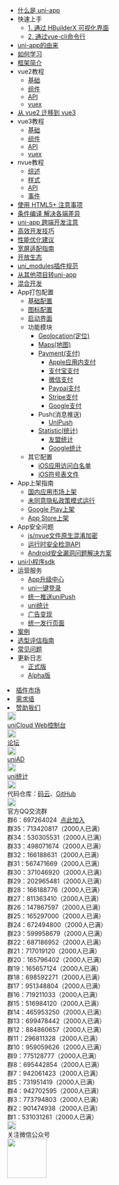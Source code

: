 * [什么是 uni-app](README.md)
* 快速上手
  * [1. 通过 HBuilderX 可视化界面](quickstart-hx.md)
  * [2. 通过vue-cli命令行](quickstart-cli.md)
* [uni-app的由来](history.md)
* [如何学习](resource.md)
* [框架简介](frame.md)
* vue2教程
  * [基础](vue-basics.md)
  * [组件](vue-components.md)
  * [API](vue-api.md)
  * [vuex](vue-vuex.md)
* [从 vue2 迁移到 vue3](migration-to-vue3.md)
* vue3教程
  * [基础](vue3-basics.md)
  * [组件](vue3-components.md)
  * [API](vue3-api.md)
  * [vuex](vue3-vuex.md)
* nvue教程
  * [综述](nvue-outline.md)
  * [样式](nvue-css.md)
  * [API](nvue-api.md)
  * [事件](nvue-event.md)
* [使用 HTML5+ 注意事项](use-html5plus.md)
* [条件编译 解决各端差异](platform.md)
* [uni-app 跨端开发注意](matter.md)
* [高效开发技巧](snippet.md)
* [性能优化建议](performance.md)
* [宽屏适配指南](adapt.md)
* [开放生态](ecosystem.md)
* [uni_modules插件规范](uni_modules.md)
* [从其他项目转uni-app](translate.md)
* [混合开发](hybrid.md)
* App打包配置
  * [基础配置](app-base.md)
  * [图标配置](app-icons.md)
  * [启动界面](app-splashscreen.md)
  * 功能模块
    * [Geolocation(定位)](app-geolocation.md)
    * [Maps(地图)](app-maps.md)
    * [Payment(支付)](app-payment.md)
      * [Apple应用内支付](app-payment-aip.md)
      * [支付宝支付](app-payment-alipay.md)
      * [微信支付](app-payment-weixin.md)
      * [Paypal支付](app-payment-paypal.md)
      * [Stripe支付](app-payment-stripe.md)
      * [Google支付](app-payment-google.md)
    * Push(消息推送)
      * [UniPush](app-push-unipush.md)
    * [Statistic(统计)](app-statistic.md)
      * [友盟统计](app-statistic-umeng.md)
      * [Google统计](app-statistic-google.md)
  * 其它配置
    * [iOS应用访问白名单](app-ios-schemewhitelist.md)
    * [iOS符号表文件](app-ios-dsym.md)
* App上架指南
  * [国内应用市场上架](android-store.md)
  * [未同意隐私政策模式运行](app-disagreemode.md)
  * [Google Play上架](android-gp.md)
  * [App Store上架](ios-app-store.md)
* App安全问题
  * [js/nvue文件原生混淆加密](app-sec-confusion.md)
  * [运行时安全检测API](app-sec-api.md)
  * [Android安全漏洞问题解决方案](app-sec-android.md)
* [uni小程序sdk](https://nativesupport.dcloud.net.cn/README)
* 运营服务
  * [App升级中心](uniCloud/upgrade-center.md)
  * [uni一键登录](univerify.md)
  * [统一推送uniPush](unipush.md)
  * [uni统计](uni-stat.md)
  * [广告变现](uni-ad.md)
  * [统一发行页面](m3w.md)
* [案例](case.md)
* [选型评估指南](select.md)
* [常见问题](faq.md)
* 更新日志
  * [正式版](release.md)
  * [Alpha版](release-note-alpha.md)
<!-- * [更新日志](//update.dcloud.net.cn/hbuilderx/changelog/2.1.1.20190716.html) -->
<!--  <li><a id="update-hock" href="javascript:;" target="__blank">更新日志</a></li> -->
  <li class="show-sponsor-in-phone show-last"><a href="//ext.dcloud.net.cn/" target="__blank">插件市场</a></li>
  <li class="show-sponsor-in-phone"><a href="//dev.dcloud.net.cn/wish/?channel=uniapp" target="__blank">需求墙</a></li>
  <li class="show-sponsor-in-phone"><a href="//dev.dcloud.net.cn/sponsor/?channel=uniapp" target="__blank">赞助我们</a></li>
<div class="contact-box">
  <a href="//unicloud.dcloud.net.cn" target="_blank" class="contact-item">
  	<img src="https://bjetxgzv.cdn.bspapp.com/VKCEYUGU-uni-app-doc/7962e8e0-4f2d-11eb-a16f-5b3e54966275.jpg" width="20" height="20"/>
  	<div class="contact-smg">
  		<div>uniCloud Web控制台</div>
  	</div>
  </a>
  <a href="//ask.dcloud.net.cn/explore/" target="_blank" class="contact-item">
  	<img src="https://bjetxgzv.cdn.bspapp.com/VKCEYUGU-uni-app-doc/73fc4f90-4f2d-11eb-a16f-5b3e54966275.png" width="20" height="20"/>
  	<div class="contact-smg">
  		<div>论坛</div>
  	</div>
  </a>
  <a href="https://uniad.dcloud.net.cn" target="_blank" class="contact-item">
    <img src="https://bjetxgzv.cdn.bspapp.com/VKCEYUGU-uni-app-doc/765d9820-4f2d-11eb-bd01-97bc1429a9ff.png" width="20" height="20"/>
    <div class="contact-smg">
      <div>uniAD</div>
    </div>
  </a>
  <a href="https://tongji.dcloud.net.cn/" target="_blank" class="contact-item">
    <img src="https://bjetxgzv.cdn.bspapp.com/VKCEYUGU-uni-app-doc/77159d80-4f2d-11eb-a16f-5b3e54966275.png" width="20" height="20"/>
    <div class="contact-smg">
      <div>uni统计</div>
    </div>
  </a>
	<div class="contact-item">
		<img src="https://bjetxgzv.cdn.bspapp.com/VKCEYUGU-uni-app-doc/74cda950-4f2d-11eb-a16f-5b3e54966275.png" width="20" height="20"/>
		<div class="contact-smg">
			<div>
	      代码仓库：<a href="https://gitee.com/dcloud/uni-app" target="_blank">码云</a>、<a href="http://github.com/dcloudio/uni-app" target="_blank">GitHub</a>
	    </div>
		</div>
	</div>
	<div class="contact-item">
	  <img src="https://bjetxgzv.cdn.bspapp.com/VKCEYUGU-uni-app-doc/759713d0-4f2d-11eb-a16f-5b3e54966275.png" width="20" height="20"/>
	  <div class="contact-smg">
	     <div>官方QQ交流群</div>
	  <div>群6：697264024 &nbsp;<a target="_blank" href="https://qm.qq.com/cgi-bin/qm/qr?k=kccEIvNyUmt37Z9RkwFIYriKxz9frczt&jump_from=webapi">点此加入</a></div>
		<div>群35：713420817（2000人已满）</div>
		<div>群34：530305531（2000人已满）</div>
		<div>群33：498071674（2000人已满）</div>
		<div>群32：166188631（2000人已满）</div>
		<div>群31：567471669（2000人已满）</div>
		<div>群30：371046920（2000人已满）</div> 
		<div>群29：202965481（2000人已满）</div>
		<div>群28：166188776（2000人已满）</div>
		<div>群27：811363410（2000人已满）</div>
		<div>群26：147867597（2000人已满）</div>
		<div>群25：165297000（2000人已满）</div>
		<div>群24：672494800（2000人已满）</div>
		<div>群23：599958679（2000人已满）</div>
		<div>群22：687186952（2000人已满）</div>
		<div>群21：717019120（2000人已满）</div>
		<div>群20：165796402（2000人已满）</div>
		<div>群19：165657124（2000人已满）</div>
		<div>群18：698592271（2000人已满）</div>
		<div>群17：951348804（2000人已满）</div>
		<div>群16：719211033（2000人已满）</div>
		<div>群15：516984120（2000人已满）</div>
		<div>群14：465953250（2000人已满）</div>
		<div>群13：699478442（2000人已满）</div>
		<div>群12：884860657（2000人已满）</div>
		<div>群11：296811328（2000人已满）</div>
		<div>群10：959059626（2000人已满）</div>
		<div>群9：775128777（2000人已满）</div>
		<div>群8：695442854（2000人已满）</div>
		<div>群7：942061423（2000人已满）</div>
		<!-- <div>群6：697264024（2000人已满）</div>-->
		<div>群5：731951419（2000人已满）</div>
		<div>群4：942702595（2000人已满）</div>
		<div>群3：773794803（2000人已满） </div>
		<div>群2：901474938（2000人已满） </div>
		<div>群1：531031261（2000人已满）</div>
	  </div>
	</div>
  <div class="contact-item">
  	<img src="https://bjetxgzv.cdn.bspapp.com/VKCEYUGU-uni-app-doc/77df7d30-4f2d-11eb-bd01-97bc1429a9ff.png" width="20" height="20"/>
  	<div class="contact-smg">
  		<div>关注微信公众号</div>
  		<img src="https://bjetxgzv.cdn.bspapp.com/VKCEYUGU-uni-app-doc/78a8e7b0-4f2d-11eb-8ff1-d5dcf8779628.jpg" width="90" height="90"/>
  	</div>
  </div>
</div>
